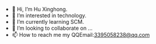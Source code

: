 - 👋 Hi, I’m Hu Xinghong.
- 👀 I’m interested in technology.
- 🌱 I’m currently learning SCM.
- 💞️ I’m looking to collaborate on ...
- 📫 How to reach me my QQEmail:3395058238@qq.com

<!---
xueying1214/xueying1214 is a ✨ special ✨ repository because its `README.md` (this file) appears on your GitHub profile.
You can click the Preview link to take a look at your changes.
--->

